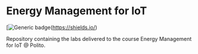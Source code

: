 # Energy Management for IoT
[![Generic badge](https://img.shields.io/badge/development-ongoing-yellow)(https://shields.io/)

Repository containing the labs delivered to the course Energy Management for IoT @ Polito.
